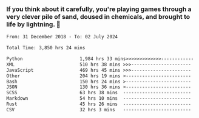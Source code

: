 ### If you think about it carefully, you're playing games through a very clever pile of sand, doused in chemicals, and brought to life by lightning.  👋


<!--START_SECTION:waka-->

```txt
From: 31 December 2018 - To: 02 July 2024

Total Time: 3,850 hrs 24 mins

Python                     1,984 hrs 33 mins>>>>>>>>>>>>>------------   51.55 %
XML                        510 hrs 38 mins >>>----------------------   13.26 %
JavaScript                 469 hrs 45 mins >>>----------------------   12.20 %
Other                      204 hrs 19 mins >------------------------   05.31 %
Bash                       150 hrs 24 mins >------------------------   03.91 %
JSON                       130 hrs 36 mins >------------------------   03.39 %
SCSS                       63 hrs 38 mins  -------------------------   01.65 %
Markdown                   54 hrs 10 mins  -------------------------   01.41 %
Rust                       45 hrs 26 mins  -------------------------   01.18 %
CSV                        32 hrs 3 mins   -------------------------   00.83 %
```

<!--END_SECTION:waka-->
